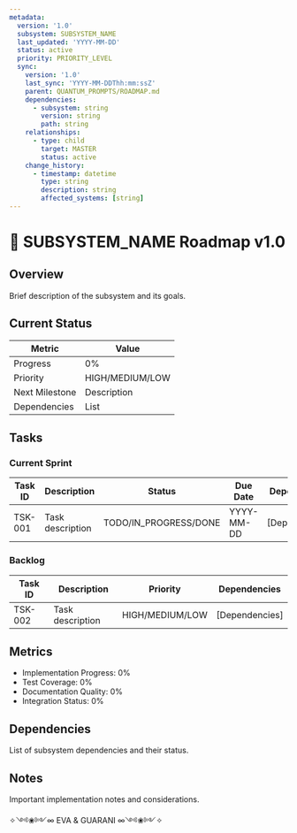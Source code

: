 ```yaml
---
metadata:
  version: '1.0'
  subsystem: SUBSYSTEM_NAME
  last_updated: 'YYYY-MM-DD'
  status: active
  priority: PRIORITY_LEVEL
  sync:
    version: '1.0'
    last_sync: 'YYYY-MM-DDThh:mm:ssZ'
    parent: QUANTUM_PROMPTS/ROADMAP.md
    dependencies:
      - subsystem: string
        version: string
        path: string
    relationships:
      - type: child
        target: MASTER
        status: active
    change_history:
      - timestamp: datetime
        type: string
        description: string
        affected_systems: [string]
---
```


# 🌌 SUBSYSTEM_NAME Roadmap v1.0

## Overview

Brief description of the subsystem and its goals.

## Current Status

| Metric | Value |
|--------|-------|
| Progress | 0% |
| Priority | HIGH/MEDIUM/LOW |
| Next Milestone | Description |
| Dependencies | List |

## Tasks

### Current Sprint

| Task ID | Description | Status | Due Date | Dependencies |
|---------|-------------|--------|-----------|--------------|
| TSK-001 | Task description | TODO/IN_PROGRESS/DONE | YYYY-MM-DD | [Dependencies] |

### Backlog

| Task ID | Description | Priority | Dependencies |
|---------|-------------|----------|--------------|
| TSK-002 | Task description | HIGH/MEDIUM/LOW | [Dependencies] |

## Metrics

- Implementation Progress: 0%
- Test Coverage: 0%
- Documentation Quality: 0%
- Integration Status: 0%

## Dependencies

List of subsystem dependencies and their status.

## Notes

Important implementation notes and considerations.

✧༺❀༻∞ EVA & GUARANI ∞༺❀༻✧
